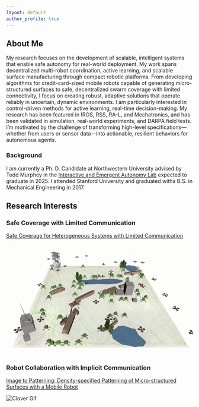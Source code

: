 ```yaml
---
layout: default
author_profile: true
---
```


## About Me
My research focuses on the development of scalable, intelligent systems that enable safe autonomy for real-world deployment. My work spans decentralized multi-robot coordination, active learning, and scalable surface manufacturing through compact robotic platforms. From developing algorithms for credit-card-sized mobile robots capable of generating micro-structured surfaces to safe, decentralized swarm coverage with limited connectivity, I focus on creating robust, adaptive solutions that operate reliably in uncertain, dynamic environments. I am particularly interested in control-driven methods for active learning, real-time decision-making. My research has been featured in IROS, RSS, RA-L, and Mechatronics, and has been validated in simulation, real-world experiments, and DARPA field tests. I’m motivated by the challenge of transforming high-level specifications—whether from users or sensor data—into actionable, resilient behaviors for autonomous agents.

### Background
I am currently a Ph. D. Candidate at Northwestern University advised by Todd Murphey in the [Interactive and Emergent Autonomy Lab](https://murpheylab.github.io/) expected to graduate in 2025. I attended Stanford University and graduated witha B.S. in Mechanical Engineering in 2017.


## Research Interests
### Safe Coverage with Limited Communication
[Safe Coverage for Heterogeneous Systems with Limited Communication](https://ieeexplore.ieee.org/abstract/document/10669222)

![Swarm Gif](assets/img/multi-agent-clip.gif)


### Robot Collaboration with Implicit Communication
[Image to Patterning: Density-specified Patterning of Micro-structured Surfaces with a Mobile Robot](https://ieeexplore.ieee.org/document/10802317 'Link title')

![Clover Gif](assets/img/cropped_clover_experiment.gif)

